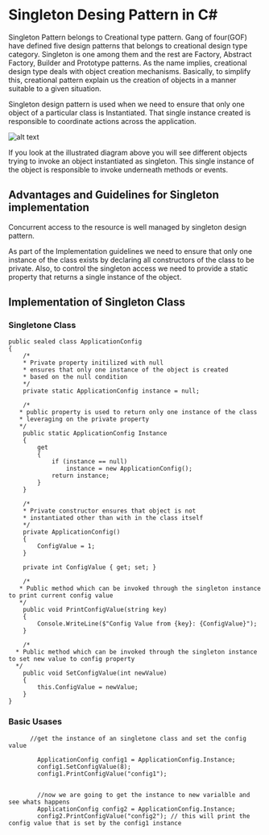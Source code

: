 # Singleton Desing Pattern in C#

Singleton Pattern belongs to Creational type pattern. Gang of four(GOF) have defined five design patterns that belongs to creational design type category. Singleton is one among them and the rest are Factory, Abstract Factory, Builder and Prototype patterns. As the name implies, creational design type deals with object creation mechanisms. Basically, to simplify this, creational pattern explain us the creation of objects in a manner suitable to a given situation. 

Singleton design pattern is used when we need to ensure that only one object of a particular class is Instantiated. That single instance created is responsible to coordinate actions across the application. 

![alt text](https://4.bp.blogspot.com/-vXr-naNZZYc/WRcWLYXP5aI/AAAAAAAAk90/x2sksyqwKnYqZaXfRP06Pzu0tNWAlk5aQCLcB/s1600/Singleton%2BDesign%2BPattern.png)

If you look at the illustrated diagram above you will see different objects trying to invoke an object instantiated as singleton. This single instance of the object is responsible to invoke underneath methods or events.
## Advantages and Guidelines for Singleton implementation

Concurrent access to the resource is well managed by singleton design pattern.

As part of the Implementation guidelines we need to ensure that only one instance of the class exists by declaring all constructors of the class to be private.  Also, to control the singleton access we need to provide a static property that returns a single instance of the object.

## Implementation of Singleton Class 

### Singletone Class
    public sealed class ApplicationConfig
    { 
        /*
        * Private property initilized with null
        * ensures that only one instance of the object is created
        * based on the null condition
        */
        private static ApplicationConfig instance = null;

        /*
       * public property is used to return only one instance of the class
       * leveraging on the private property
       */
        public static ApplicationConfig Instance
        {
            get
            {
                if (instance == null)
                    instance = new ApplicationConfig();
                return instance;
            }
        }

        /*
        * Private constructor ensures that object is not
        * instantiated other than with in the class itself
        */
        private ApplicationConfig()
        {
            ConfigValue = 1; 
        }
         
        private int ConfigValue { get; set; }

        /*
       * Public method which can be invoked through the singleton instance to print current config value
       */
        public void PrintConfigValue(string key)
        {
            Console.WriteLine($"Config Value from {key}: {ConfigValue}");
        }

        /*
      * Public method which can be invoked through the singleton instance to set new value to config property
      */
        public void SetConfigValue(int newValue)
        {
            this.ConfigValue = newValue;
        }
    }

### Basic Usases

          //get the instance of an singletone class and set the config value

            ApplicationConfig config1 = ApplicationConfig.Instance;
            config1.SetConfigValue(8);
            config1.PrintConfigValue("config1");


            //now we are going to get the instance to new varialble and see whats happens
            ApplicationConfig config2 = ApplicationConfig.Instance;
            config2.PrintConfigValue("config2"); // this will print the config value that is set by the config1 instance




